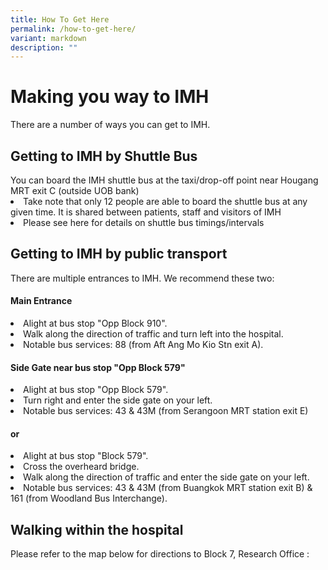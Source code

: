 ```yaml
---
title: How To Get Here
permalink: /how-to-get-here/
variant: markdown
description: ""
---
```

<h1>Making you way to IMH</h1>
There are a number of ways you can get to IMH. 
<h2>Getting to IMH by Shuttle Bus</h2>
You can board the IMH shuttle bus at the taxi/drop-off point near Hougang MRT exit C (outside UOB bank)

<li>Take note that only 12 people are able to board the shuttle bus at any given time. It is shared between patients, staff and visitors of IMH</li>
<li>Please see here for details on shuttle bus timings/intervals</li>

<h2>Getting to IMH by public transport</h2>
There are multiple entrances to IMH. We recommend these two:
<h4> Main Entrance</h4>
<li>Alight at bus stop "Opp Block 910".</li>
<li>Walk along the direction of traffic and turn left into the hospital.</li>
<li>Notable bus services: 88 (from Aft Ang Mo Kio Stn exit A).</li>


<h4> Side Gate near bus stop "Opp Block 579"</h4>
<li>Alight at bus stop "Opp Block 579". </li>
<li>Turn right and enter the side gate on your left.</li>
<li>Notable bus services: 43 &amp; 43M (from Serangoon MRT station exit E)</li> 
<h4>or</h4> 
<li>Alight at bus stop "Block 579".</li>
<li>Cross the overheard bridge. </li>
<li>Walk along the direction of traffic and enter the side gate on your left. </li>
<li>Notable bus services: 43 &amp; 43M (from Buangkok MRT station exit B) &amp; 161 (from Woodland Bus Interchange).</li>

<h2>Walking within the hospital</h2>
Please refer to the map below for directions to Block 7, Research Office :
